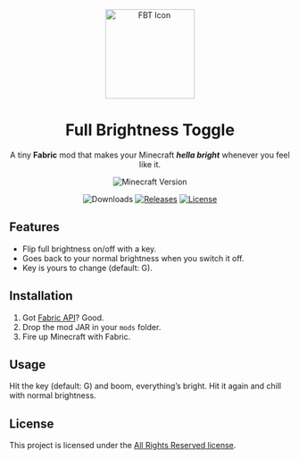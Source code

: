 <div align="center">

<a href="https://modrinth.com/mod/fullbrightnesstoggle/" target="_blank" title="Icon made by UIcons from www.flaticon.com">
  <img width="160px" alt="FBT Icon" src="https://cdn.modrinth.com/data/cached_images/a83ce96c5f597d32a144f5074dec130378890886.png">
</a>

<a name="readme-top"></a>

# Full Brightness Toggle

A tiny **Fabric** mod that makes your Minecraft ***hella bright*** whenever you feel like it.

![Minecraft Version][minecraft_version_img]

![Downloads][downloads_img]
[![Releases][releases_img]][releases_url]
[![License][hey_license_img]][hey_license_url]

</div>

## Features

- Flip full brightness on/off with a key.
- Goes back to your normal brightness when you switch it off.
- Key is yours to change (default: G).

## Installation

1. Got [Fabric API](https://modrinth.com/mod/fabric-api)? Good.
2. Drop the mod JAR in your `mods` folder.
3. Fire up Minecraft with Fabric.

## Usage

Hit the key (default: G) and boom, everything’s bright. Hit it again and chill with normal brightness.

## License

This project is licensed under the [All Rights Reserved license][hey_license_url].

[downloads_img]: https://img.shields.io/modrinth/dt/fullbrightnesstoggle?color=default&logo=modrinth

[releases_img]: https://img.shields.io/github/v/release/Lightre/fullbrightnesstoggle?color=green&logo=github

[releases_url]: https://github.com/Lightre/fullbrightnesstoggle/releases/latest

[hey_license_img]: https://img.shields.io/badge/license-ARR-yellow.svg

[hey_license_url]: https://github.com/Lightre/fullbrightnesstoggle/blob/main/LICENSE

[minecraft_version_img]: https://img.shields.io/badge/minecraft-1.21x%201.20x%201.19x-%231bc481